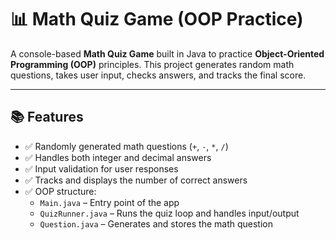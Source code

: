 # 📊 Math Quiz Game (OOP Practice)

A console-based **Math Quiz Game** built in Java to practice **Object-Oriented Programming (OOP)** principles. This project generates random math questions, takes user input, checks answers, and tracks the final score.

---

## 📚 Features

- ✅ Randomly generated math questions (`+`, `-`, `*`, `/`)
- ✅ Handles both integer and decimal answers
- ✅ Input validation for user responses
- ✅ Tracks and displays the number of correct answers
- ✅ OOP structure:
    - `Main.java` – Entry point of the app
    - `QuizRunner.java` – Runs the quiz loop and handles input/output
    - `Question.java` – Generates and stores the math question

